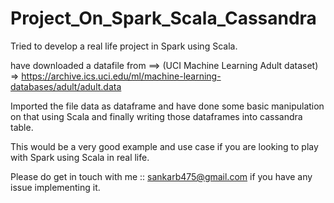 # Project_On_Spark_Scala_Cassandra

Tried to develop a real life project in Spark using Scala.

have downloaded a datafile from ==> 
(UCI Machine Learning Adult dataset) => https://archive.ics.uci.edu/ml/machine-learning-databases/adult/adult.data

Imported the file data as dataframe and have done some basic manipulation on that using Scala and finally writing those
dataframes into cassandra table.

This would be a very good example and use case if you are looking to play with Spark using Scala in real life.

Please do get in touch with me :: sankarb475@gmail.com if you have any issue implementing it.
